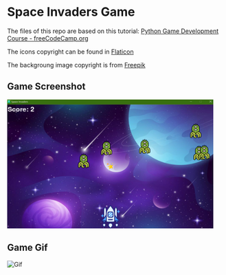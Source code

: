 # Space Invaders Game

The files of this repo are based on this tutorial: [Python Game Development Course - freeCodeCamp.org
 ](https://www.youtube.com/watch?v=FfWpgLFMI7w)

The icons copyright can be found in [Flaticon](https://www.flaticon.com/)

The backgroung image copyright is from [Freepik](https://www.freepik.com/free-vector/gradient-galaxy-background_14658088.htm)

## Game Screenshot
<img src="game_image.png" width="480" height="300">

## Game Gif
![Gif](space_invaders2022.gif)



